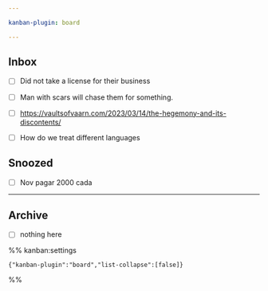 ```yaml
---

kanban-plugin: board

---
```


## Inbox

- [ ] Did not take a license for their business
- [ ] Man with scars will chase them for something.
- [ ] https://vaultsofvaarn.com/2023/03/14/the-hegemony-and-its-discontents/
- [ ] How do we treat different languages


## Snoozed

- [ ] Nov pagar 2000 cada


***

## Archive

- [ ] nothing here

%% kanban:settings
```
{"kanban-plugin":"board","list-collapse":[false]}
```
%%